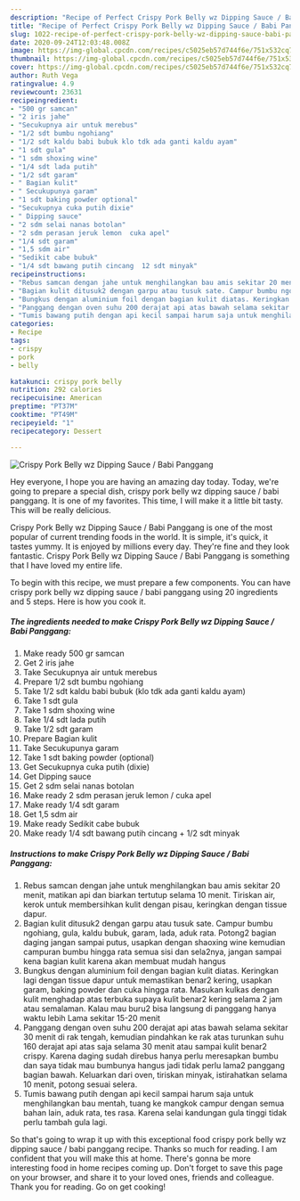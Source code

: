 ```yaml
---
description: "Recipe of Perfect Crispy Pork Belly wz Dipping Sauce / Babi Panggang"
title: "Recipe of Perfect Crispy Pork Belly wz Dipping Sauce / Babi Panggang"
slug: 1022-recipe-of-perfect-crispy-pork-belly-wz-dipping-sauce-babi-panggang
date: 2020-09-24T12:03:48.008Z
image: https://img-global.cpcdn.com/recipes/c5025eb57d744f6e/751x532cq70/crispy-pork-belly-wz-dipping-sauce-babi-panggang-foto-resep-utama.jpg
thumbnail: https://img-global.cpcdn.com/recipes/c5025eb57d744f6e/751x532cq70/crispy-pork-belly-wz-dipping-sauce-babi-panggang-foto-resep-utama.jpg
cover: https://img-global.cpcdn.com/recipes/c5025eb57d744f6e/751x532cq70/crispy-pork-belly-wz-dipping-sauce-babi-panggang-foto-resep-utama.jpg
author: Ruth Vega
ratingvalue: 4.9
reviewcount: 23631
recipeingredient:
- "500 gr samcan"
- "2 iris jahe"
- "Secukupnya air untuk merebus"
- "1/2 sdt bumbu ngohiang"
- "1/2 sdt kaldu babi bubuk klo tdk ada ganti kaldu ayam"
- "1 sdt gula"
- "1 sdm shoxing wine"
- "1/4 sdt lada putih"
- "1/2 sdt garam"
- " Bagian kulit"
- " Secukupunya garam"
- "1 sdt baking powder optional"
- "Secukupnya cuka putih dixie"
- " Dipping sauce"
- "2 sdm selai nanas botolan"
- "2 sdm perasan jeruk lemon  cuka apel"
- "1/4 sdt garam"
- "1,5 sdm air"
- "Sedikit cabe bubuk"
- "1/4 sdt bawang putih cincang  12 sdt minyak"
recipeinstructions:
- "Rebus samcan dengan jahe untuk menghilangkan bau amis sekitar 20 menit, matikan api dan biarkan tertutup selama 10 menit. Tiriskan air, kerok untuk membersihkan kulit dengan pisau, keringkan dengan tissue dapur."
- "Bagian kulit ditusuk2 dengan garpu atau tusuk sate. Campur bumbu ngohiang, gula, kaldu bubuk, garam, lada, aduk rata. Potong2 bagian daging jangan sampai putus, usapkan dengan shaoxing wine kemudian campuran bumbu hingga rata semua sisi dan sela2nya, jangan sampai kena bagian kulit karena akan membuat mudah hangus"
- "Bungkus dengan aluminium foil dengan bagian kulit diatas. Keringkan lagi dengan tissue dapur untuk memastikan benar2 kering, usapkan garam, baking powder dan cuka hingga rata. Masukan kulkas dengan kulit menghadap atas terbuka supaya kulit benar2 kering selama 2 jam atau semalaman. Kalau mau buru2 bisa langsung di panggang hanya waktu lebih Lama sekitar 15-20 menit"
- "Panggang dengan oven suhu 200 derajat api atas bawah selama sekitar 30 menit di rak tengah, kemudian pindahkan ke rak atas turunkan suhu 160 derajat api atas saja selama 30 menit atau sampai kulit benar2 crispy. Karena daging sudah direbus hanya perlu meresapkan bumbu dan saya tidak mau bumbunya hangus jadi tidak perlu lama2 panggang bagian bawah. Keluarkan dari oven, tiriskan minyak, istirahatkan selama 10 menit, potong sesuai selera."
- "Tumis bawang putih dengan api kecil sampai harum saja untuk menghilangkan bau mentah, tuang ke mangkok campur dengan semua bahan lain, aduk rata, tes rasa. Karena selai kandungan gula tinggi tidak perlu tambah gula lagi."
categories:
- Recipe
tags:
- crispy
- pork
- belly

katakunci: crispy pork belly 
nutrition: 292 calories
recipecuisine: American
preptime: "PT37M"
cooktime: "PT49M"
recipeyield: "1"
recipecategory: Dessert

---
```



![Crispy Pork Belly wz Dipping Sauce / Babi Panggang](https://img-global.cpcdn.com/recipes/c5025eb57d744f6e/751x532cq70/crispy-pork-belly-wz-dipping-sauce-babi-panggang-foto-resep-utama.jpg)

Hey everyone, I hope you are having an amazing day today. Today, we're going to prepare a special dish, crispy pork belly wz dipping sauce / babi panggang. It is one of my favorites. This time, I will make it a little bit tasty. This will be really delicious.

Crispy Pork Belly wz Dipping Sauce / Babi Panggang is one of the most popular of current trending foods in the world. It is simple, it's quick, it tastes yummy. It is enjoyed by millions every day. They're fine and they look fantastic. Crispy Pork Belly wz Dipping Sauce / Babi Panggang is something that I have loved my entire life.




To begin with this recipe, we must prepare a few components. You can have crispy pork belly wz dipping sauce / babi panggang using 20 ingredients and 5 steps. Here is how you cook it.

<!--inarticleads1-->

##### The ingredients needed to make Crispy Pork Belly wz Dipping Sauce / Babi Panggang:

1. Make ready 500 gr samcan
1. Get 2 iris jahe
1. Take Secukupnya air untuk merebus
1. Prepare 1/2 sdt bumbu ngohiang
1. Take 1/2 sdt kaldu babi bubuk (klo tdk ada ganti kaldu ayam)
1. Take 1 sdt gula
1. Take 1 sdm shoxing wine
1. Take 1/4 sdt lada putih
1. Take 1/2 sdt garam
1. Prepare  Bagian kulit
1. Take  Secukupunya garam
1. Take 1 sdt baking powder (optional)
1. Get Secukupnya cuka putih (dixie)
1. Get  Dipping sauce
1. Get 2 sdm selai nanas botolan
1. Make ready 2 sdm perasan jeruk lemon / cuka apel
1. Make ready 1/4 sdt garam
1. Get 1,5 sdm air
1. Make ready Sedikit cabe bubuk
1. Make ready 1/4 sdt bawang putih cincang + 1/2 sdt minyak




<!--inarticleads2-->

##### Instructions to make Crispy Pork Belly wz Dipping Sauce / Babi Panggang:

1. Rebus samcan dengan jahe untuk menghilangkan bau amis sekitar 20 menit, matikan api dan biarkan tertutup selama 10 menit. Tiriskan air, kerok untuk membersihkan kulit dengan pisau, keringkan dengan tissue dapur.
1. Bagian kulit ditusuk2 dengan garpu atau tusuk sate. Campur bumbu ngohiang, gula, kaldu bubuk, garam, lada, aduk rata. Potong2 bagian daging jangan sampai putus, usapkan dengan shaoxing wine kemudian campuran bumbu hingga rata semua sisi dan sela2nya, jangan sampai kena bagian kulit karena akan membuat mudah hangus
1. Bungkus dengan aluminium foil dengan bagian kulit diatas. Keringkan lagi dengan tissue dapur untuk memastikan benar2 kering, usapkan garam, baking powder dan cuka hingga rata. Masukan kulkas dengan kulit menghadap atas terbuka supaya kulit benar2 kering selama 2 jam atau semalaman. Kalau mau buru2 bisa langsung di panggang hanya waktu lebih Lama sekitar 15-20 menit
1. Panggang dengan oven suhu 200 derajat api atas bawah selama sekitar 30 menit di rak tengah, kemudian pindahkan ke rak atas turunkan suhu 160 derajat api atas saja selama 30 menit atau sampai kulit benar2 crispy. Karena daging sudah direbus hanya perlu meresapkan bumbu dan saya tidak mau bumbunya hangus jadi tidak perlu lama2 panggang bagian bawah. Keluarkan dari oven, tiriskan minyak, istirahatkan selama 10 menit, potong sesuai selera.
1. Tumis bawang putih dengan api kecil sampai harum saja untuk menghilangkan bau mentah, tuang ke mangkok campur dengan semua bahan lain, aduk rata, tes rasa. Karena selai kandungan gula tinggi tidak perlu tambah gula lagi.




So that's going to wrap it up with this exceptional food crispy pork belly wz dipping sauce / babi panggang recipe. Thanks so much for reading. I am confident that you will make this at home. There's gonna be more interesting food in home recipes coming up. Don't forget to save this page on your browser, and share it to your loved ones, friends and colleague. Thank you for reading. Go on get cooking!
